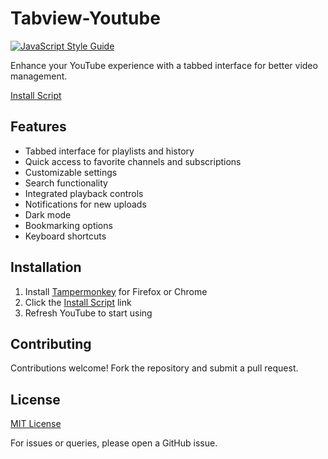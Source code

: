 # Tabview-Youtube

[![JavaScript Style Guide](https://img.shields.io/badge/code_style-standard-brightgreen.svg)](https://standardjs.com)

Enhance your YouTube experience with a tabbed interface for better video management.

[Install Script](https://github.com/cyfung1031/Tabview-Youtube/raw/generated-files/generated/Tabview-Youtube.user.js)

## Features

- Tabbed interface for playlists and history
- Quick access to favorite channels and subscriptions
- Customizable settings
- Search functionality
- Integrated playback controls
- Notifications for new uploads
- Dark mode
- Bookmarking options
- Keyboard shortcuts

## Installation

1. Install [Tampermonkey](https://www.tampermonkey.net/) for Firefox or Chrome
2. Click the [Install Script](https://github.com/cyfung1031/Tabview-Youtube/raw/generated-files/generated/Tabview-Youtube.user.js) link
3. Refresh YouTube to start using

## Contributing

Contributions welcome! Fork the repository and submit a pull request.

## License

[MIT License](LICENSE)

For issues or queries, please open a GitHub issue.
